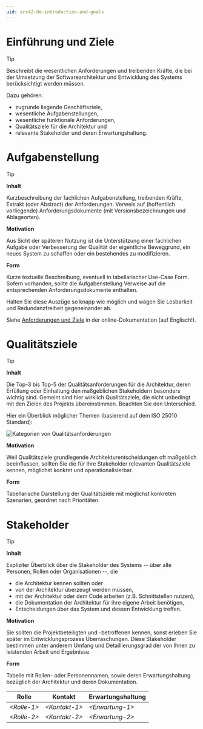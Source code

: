 ```yaml
---
uid: arc42-de-introduction-and-goals
---
```


# Einführung und Ziele

> [!TIP]
> Beschreibt die wesentlichen Anforderungen und treibenden Kräfte, die bei
> der Umsetzung der Softwarearchitektur und Entwicklung des Systems
> berücksichtigt werden müssen.
> 
> Dazu gehören:
> 
> * zugrunde liegende Geschäftsziele,
> * wesentliche Aufgabenstellungen,
> * wesentliche funktionale Anforderungen,
> * Qualitätsziele für die Architektur und
> * relevante Stakeholder und deren Erwartungshaltung.

# Aufgabenstellung

> [!TIP]
> **Inhalt**
> 
> Kurzbeschreibung der fachlichen Aufgabenstellung, treibenden Kräfte,
> Extrakt (oder Abstract) der Anforderungen. Verweis auf (hoffentlich
> vorliegende) Anforderungsdokumente (mit Versionsbezeichnungen und
> Ablageorten).
> 
> **Motivation**
> 
> Aus Sicht der späteren Nutzung ist die Unterstützung einer fachlichen
> Aufgabe oder Verbesserung der Qualität der eigentliche Beweggrund, ein
> neues System zu schaffen oder ein bestehendes zu modifizieren.
> 
> **Form**
> 
> Kurze textuelle Beschreibung, eventuell in tabellarischer Use-Case Form.
> Sofern vorhanden, sollte die Aufgabenstellung Verweise auf die
> entsprechenden Anforderungsdokumente enthalten.
> 
> Halten Sie diese Auszüge so knapp wie möglich und wägen Sie Lesbarkeit
> und Redundanzfreiheit gegeneinander ab.
> 
> Siehe [Anforderungen und Ziele](https://docs.arc42.org/section-1/) in
> der online-Dokumentation (auf Englisch!).

# Qualitätsziele

> [!TIP]
> **Inhalt**
> 
> Die Top-3 bis Top-5 der Qualitätsanforderungen für die Architektur,
> deren Erfüllung oder Einhaltung den maßgeblichen Stakeholdern besonders
> wichtig sind. Gemeint sind hier wirklich Qualitätsziele, die nicht
> unbedingt mit den Zielen des Projekts übereinstimmen. Beachten Sie den
> Unterschied.
> 
> Hier ein Überblick möglicher Themen (basierend auf dem ISO 25010
> Standard):
> 
> ![Kategorien von
> Qualitätsanforderungen](images/01_2_iso-25010-topics-DE.drawio.png)
> 
> **Motivation**
> 
> Weil Qualitätsziele grundlegende Architekturentscheidungen oft
> maßgeblich beeinflussen, sollten Sie die für Ihre Stakeholder relevanten
> Qualitätsziele kennen, möglichst konkret und operationalisierbar.
> 
> **Form**
> 
> Tabellarische Darstellung der Qualitätsziele mit möglichst konkreten
> Szenarien, geordnet nach Prioritäten.

# Stakeholder

> [!TIP]
> **Inhalt**
> 
> Expliziter Überblick über die Stakeholder des Systems -- über alle
> Personen, Rollen oder Organisationen --, die
> 
> * die Architektur kennen sollten oder
> * von der Architektur überzeugt werden müssen,
> * mit der Architektur oder dem Code arbeiten (z.B. Schnittstellen
>   nutzen),
> * die Dokumentation der Architektur für ihre eigene Arbeit benötigen,
> * Entscheidungen über das System und dessen Entwicklung treffen.
> 
> **Motivation**
> 
> Sie sollten die Projektbeteiligten und -betroffenen kennen, sonst
> erleben Sie später im Entwicklungsprozess Überraschungen. Diese
> Stakeholder bestimmen unter anderem Umfang und Detaillierungsgrad der
> von Ihnen zu leistenden Arbeit und Ergebnisse.
> 
> **Form**
> 
> Tabelle mit Rollen- oder Personennamen, sowie deren Erwartungshaltung
> bezüglich der Architektur und deren Dokumentation.
> 
> Rolle             | Kontakt             | Erwartungshaltung
> ----------------- | ------------------- | -----------------
> *&lt;Rolle-1&gt;* | *&lt;Kontakt-1&gt;* | *&lt;Erwartung-1&gt;*
> *&lt;Rolle-2&gt;* | *&lt;Kontakt-2&gt;* | *&lt;Erwartung-2&gt;*
